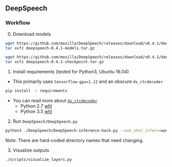 ## DeepSpeech

### Workflow

0. Download models

  ```bash
  wget https://github.com/mozilla/DeepSpeech/releases/download/v0.4.1/deepspeech-0.4.1-models.tar.gz
  tar xvfz deepspeech-0.4.1-models.tar.gz

  wget https://github.com/mozilla/DeepSpeech/releases/download/v0.4.1/deepspeech-0.4.1-checkpoint.tar.gz
  tar xvfz deepspeech-0.4.1-checkpoint.tar.gz
  ```
1. Install requirements (tested for Python3, Ubuntu 16.04)
  - This primarily uses `tensorflow-gpu=1.12` and an obscure `ds_ctcdecoder`
  ```bash
  pip install -r requirements
  ```
  - You can read more about
    [`ds_ctcdecoder`](https://tools.taskcluster.net/index/project.deepspeech.deepspeech.native_client.master/cpu-ctc)
    - Python 2.7 [whl](https://index.taskcluster.net/v1/task/project.deepspeech.deepspeech.native_client.master.cpu-ctc/artifacts/public/ds_ctcdecoder-0.5.0a1-cp27-cp27m-manylinux1_x86_64.whl)
    - Python 3.5 [whl](https://index.taskcluster.net/v1/task/project.deepspeech.deepspeech.native_client.master.cpu-ctc/artifacts/public/ds_ctcdecoder-0.5.0a1-cp35-cp35m-manylinux1_x86_64.whl)
2. Run `DeepSpeech/DeepSpeech.py`

  ```bash
  python3 ./DeepSpeech/DeepSpeech-inference-hack.py --one_shot_infer=<wav file>
  ```
  Note: There are hard-coded directory names that need changing.

3. Visualize outputs
  ```bash
  ./scripts/visualize_layers.py
  ```